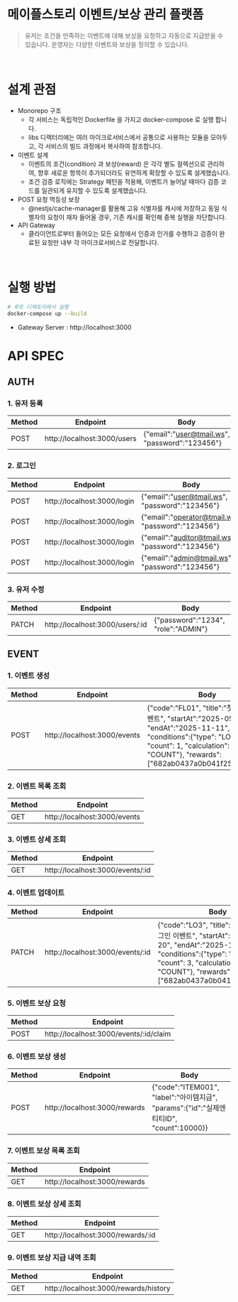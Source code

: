 # 메이플스토리 이벤트/보상 관리 플랫폼
> 유저는 조건을 만족하는 이벤트에 대해 보상을 요청하고 자동으로 지급받을 수 있습니다.
> 운영자는 다양한 이벤트와 보상을 정의할 수 있습니다.

<br>

# 설계 관점
- Monorepo 구조
  - 각 서비스는 독립적인 Dockerfile 을 가지고 docker-compose 로 실행 합니다.
  - libs 디렉터리에는 여러 마이크로서비스에서 공통으로 사용하는 모듈을 모아두고, 각 서비스의 빌드 과정에서 복사하여 참조합니다.
- 이벤트 설계
  - 이벤트의 조건(condition) 과 보상(reward) 은 각각 별도 컬렉션으로 관리하여, 향후 새로운 항목이 추가되더라도 유연하게 확장할 수 있도록 설계했습니다.
  - 조건 검증 로직에는 Strategy 패턴을 적용해, 이벤트가 늘어날 때마다 검증 코드를 일관되게 유지할 수 있도록 설계했습니다.
- POST 요청 멱등성 보장
  - @nestjs/cache-manager를 활용해 고유 식별자를 캐시에 저장하고 동일 식별자의 요청이 재차 들어올 경우, 기존 캐시를 확인해 중복 실행을 차단합니다.
- API Gateway
  - 클라이언트로부터 들어오는 모든 요청에서 인증과 인가를 수행하고 검증이 완료된 요청만 내부 각 마이크로서비스로 전달합니다. 
<br>

# 실행 방법
```bash
# 루트 디렉토리에서 실행
docker-compose up --build
```
- Gateway Server : http://localhost:3000

# API SPEC
## AUTH
### 1. 유저 등록
| Method | Endpoint                    | Body                                               |
| - |-----------------------------|----------------------------------------------------|
| POST | http://localhost:3000/users | {"email":"user@tmail.ws", "password":"123456"}     |

### 2. 로그인
|  Method | Endpoint                    | Body                                               |Role     |
  | - |-----------------------------|----------------------------------------------------|----------|
| POST | http://localhost:3000/login | {"email":"user@tmail.ws", "password":"123456"}     |USER     | 
| POST | http://localhost:3000/login | {"email":"operator@tmail.ws", "password":"123456"} |OPERATOR | 
| POST | http://localhost:3000/login | {"email":"auditor@tmail.ws", "password":"123456"}  |AUDITOR  | 
| POST | http://localhost:3000/login | {"email":"admin@tmail.ws", "password":"123456"}    |ADMIN    | 

### 3. 유저 수정
| Method | Endpoint                        | Body                                |
|--------|---------------------------------|-------------------------------------|
| PATCH  | http://localhost:3000/users/:id | {"password":"1234", "role":"ADMIN"} |

## EVENT
### 1. 이벤트 생성
| Method | Endpoint                     | Body                                               |
| - |------------------------------|----------------------------------------------------|
| POST | http://localhost:3000/events | {"code":"FL01", "title":"첫 로그인 이벤트", "startAt":"2025-05-20", "endAt":"2025-11-11", "conditions":{"type": "LOGIN", "count": 1, "calculation": "COUNT"}, "rewards":["682ab0437a0b041f25a757a2"]}     |

### 2. 이벤트 목록 조회
| Method | Endpoint                     |
|--------|------------------------------|
| GET    | http://localhost:3000/events |

### 3. 이벤트 상세 조회
| Method | Endpoint                         |
|--------|----------------------------------|
| GET    | http://localhost:3000/events/:id |

### 4. 이벤트 업데이트
| Method | Endpoint                         | Body                                                                                                                                                                                                  |
|--------|----------------------------------|-------------------------------------------------------------------------------------------------------------------------------------------------------------------------------------------------------|
| PATCH  | http://localhost:3000/events/:id | {"code":"LO3", "title":"기간 내 3일 로그인 이벤트", "startAt":"2025-05-20", "endAt":"2025-11-11", "conditions":{"type": "LOGIN", "count": 3, "calculation": "COUNT"}, "rewards":["682ab0437a0b041f25a757a2"]} |

### 5. 이벤트 보상 요청
| Method | Endpoint                               |
|--------|----------------------------------------|
| POST   | http://localhost:3000/events/:id/claim |

### 6. 이벤트 보상 생성
| Method | Endpoint                      | Body                                                                          |
| - |-------------------------------|-------------------------------------------------------------------------------|
| POST | http://localhost:3000/rewards | {"code":"ITEM001", "label":"아이템지급", "params":{"id":"실제엔티티ID", "count":10000}} |

### 7. 이벤트 보상 목록 조회
| Method | Endpoint                      |
|--------|-------------------------------|
| GET    | http://localhost:3000/rewards |

### 8. 이벤트 보상 상세 조회
| Method | Endpoint                          |
|--------|-----------------------------------|
| GET    | http://localhost:3000/rewards/:id |

### 9. 이벤트 보상 지급 내역 조회
| Method | Endpoint                              |
|--------|---------------------------------------|
| GET    | http://localhost:3000/rewards/history |


